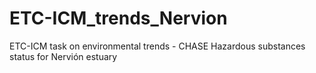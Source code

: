 # ETC-ICM_trends_Nervion
ETC-ICM task on environmental trends - CHASE Hazardous substances status for Nervión estuary
